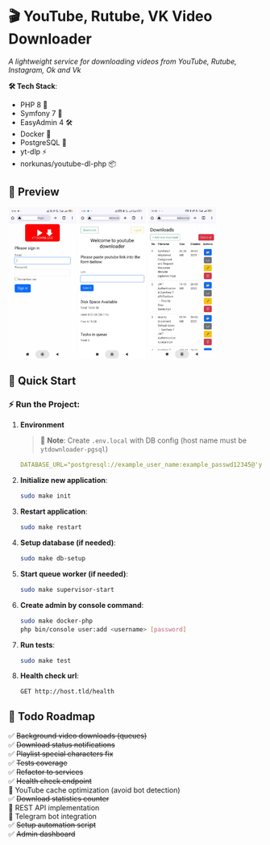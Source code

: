 # 🎬 YouTube, Rutube, VK Video Downloader  

*A lightweight service for downloading videos from YouTube, Rutube, Instagram, Ok and Vk*  

**🛠 Tech Stack**:  
- PHP 8 🐘  
- Symfony 7 🎼 
- EasyAdmin 4 🛠️
- Docker 🐳  
- PostgreSQL 🐘  
- yt-dlp ⚡  
- norkunas/youtube-dl-php 📦  

## 📸 Preview  
<img src="documentation/readme-img/1.jpg" alt="Login page" height="300"> <img src="documentation/readme-img/2.jpg" alt="Login page" height="300"> <img src="documentation/readme-img/3.jpg" alt="Login page" height="300">  

## 🚀 Quick Start  

### ⚡ Run the Project:
1. **Environment**
   > 📝 **Note**: Create `.env.local` with DB config (host name must be `ytdownloader-pgsql`)
   ```yaml
   DATABASE_URL="postgresql://example_user_name:example_passwd12345@'ytdownloader-pgsql':5432/ytdownloader?serverVersion=16&charset=utf8"
   ```

1. **Initialize new application**:  
   ```bash
   sudo make init
   ```

2. **Restart application**:  
   ```bash
   sudo make restart
   ```

3. **Setup database (if needed)**:  
   ```bash
   sudo make db-setup
   ```

4. **Start queue worker (if needed)**:  
   ```bash
   sudo make supervisor-start
   ```

5. **Create admin by console command**:  
   ```bash
   sudo make docker-php
   php bin/console user:add <username> [password]
   ```

6. **Run tests**:  
   ```bash
   sudo make test
   ```

7. **Health check url**:  
   ```
   GET http://host.tld/health
   ```

## 📝 Todo Roadmap  

✅ ~~Background video downloads (queues)~~  
✅ ~~Download status notifications~~  
✅ ~~Playlist special characters fix~~  
✅ ~~Tests coverage~~  
✅ ~~Refactor to services~~  
✅ ~~Health check endpoint~~  
🔳 YouTube cache optimization (avoid bot detection)  
✅ ~~Download statistics counter~~  
🔳 REST API implementation  
🔳 Telegram bot integration  
✅ ~~Setup automation script~~  
✅ ~~Admin dashboard~~
